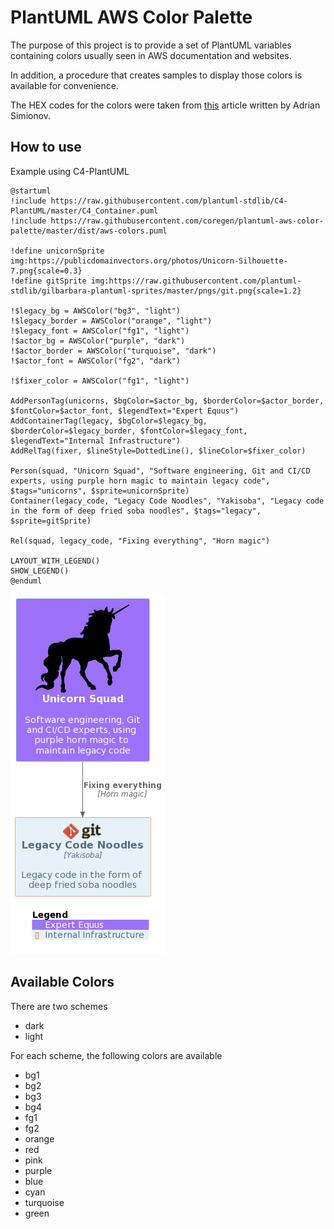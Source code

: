 # PlantUML AWS Color Palette

The purpose of this project is to provide
a set of PlantUML variables containing
colors usually seen in AWS documentation
and websites.  

In addition, a procedure that creates
samples to display those colors is available
for convenience.  

The HEX codes for the colors were taken from
[this][aws-color-palette-article] article written
by Adrian Simionov.

## How to use

Example using C4-PlantUML

```plantuml
@startuml
!include https://raw.githubusercontent.com/plantuml-stdlib/C4-PlantUML/master/C4_Container.puml
!include https://raw.githubusercontent.com/coregen/plantuml-aws-color-palette/master/dist/aws-colors.puml

!define unicornSprite img:https://publicdomainvectors.org/photos/Unicorn-Silhouette-7.png{scale=0.3}
!define gitSprite img:https://raw.githubusercontent.com/plantuml-stdlib/gilbarbara-plantuml-sprites/master/pngs/git.png{scale=1.2}

!$legacy_bg = AWSColor("bg3", "light")
!$legacy_border = AWSColor("orange", "light")
!$legacy_font = AWSColor("fg1", "light")
!$actor_bg = AWSColor("purple", "dark")
!$actor_border = AWSColor("turquoise", "dark")
!$actor_font = AWSColor("fg2", "dark")

!$fixer_color = AWSColor("fg1", "light")

AddPersonTag(unicorns, $bgColor=$actor_bg, $borderColor=$actor_border, $fontColor=$actor_font, $legendText="Expert Equus")
AddContainerTag(legacy, $bgColor=$legacy_bg, $borderColor=$legacy_border, $fontColor=$legacy_font, $legendText="Internal Infrastructure")
AddRelTag(fixer, $lineStyle=DottedLine(), $lineColor=$fixer_color)

Person(squad, "Unicorn Squad", "Software engineering, Git and CI/CD experts, using purple horn magic to maintain legacy code", $tags="unicorns", $sprite=unicornSprite)
Container(legacy_code, "Legacy Code Noodles", "Yakisoba", "Legacy code in the form of deep fried soba noodles", $tags="legacy", $sprite=gitSprite)

Rel(squad, legacy_code, "Fixing everything", "Horn magic")

LAYOUT_WITH_LEGEND()
SHOW_LEGEND()
@enduml
```

![example](https://raw.githubusercontent.com/andecy64/plantuml-aws-color-palette/master/examples/unicorns.png)

## Available Colors

There are two schemes

* dark
* light

For each scheme, the following colors are available

* bg1
* bg2
* bg3
* bg4
* fg1
* fg2
* orange
* red
* pink
* purple
* blue
* cyan
* turquoise
* green

[aws-color-palette-article]: https://adrian.simionov.io/aws/2020/04/24/aws-color-palette.html
